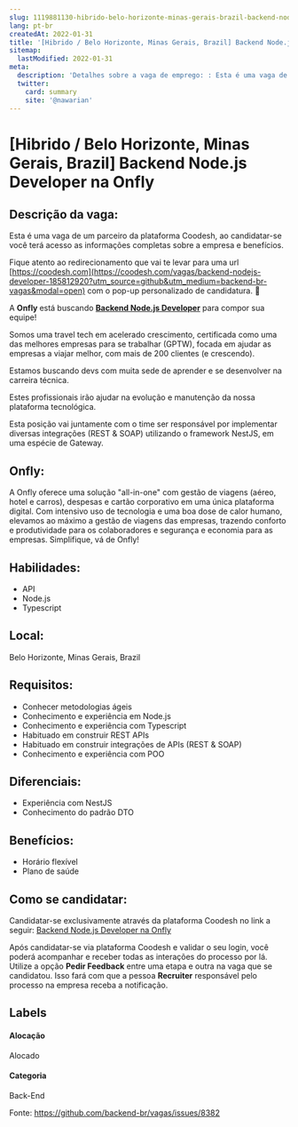 ```yaml
---
slug: 1119881130-hibrido-belo-horizonte-minas-gerais-brazil-backend-nodejs-developer-na-onfly
lang: pt-br
createdAt: 2022-01-31
title: '[Hibrido / Belo Horizonte, Minas Gerais, Brazil] Backend Node.js Developer na Onfly - Vaga de Emprego'
sitemap:
  lastModified: 2022-01-31
meta:
  description: 'Detalhes sobre a vaga de emprego: : Esta é uma vaga de um parceiro da plataforma Coodesh, ao candidatar-se você terá acesso as informações completas sobre a empresa e benefícios.  Fique atento ao redirecionamento que vai te levar para uma url [https://coodesh.com](https://coodesh.com/vagas/backend-nodejs-developer-185812920?utm_source=github&utm_medium=backend-br-vagas&modal=open) com o pop-up personalizado de candidatura. 👋 <p>A <strong>Onfly </strong>está buscando <strong><ins>Backend Node.js Developer</ins></strong> para compor sua equipe!</p> <p>Somos uma travel tech em acelerado crescimento, certificada como uma das melhores empresas para se trabalhar (GPTW), focada em ajudar as empresas a viajar melhor, com mais de 200 clientes (e crescendo).</p> <p>Estamos buscando devs com muita sede de aprender e se desenvolver na carreira técnica.&nbsp;</p> <p>Estes profissionais irão ajudar na evolução e manutenção da nossa plataforma tecnológica.</p> <p>Esta posição vai juntamente com o time ser responsável por implementar diversas integrações (REST &amp; SOAP) utilizando o framework NestJS, em uma espécie de Gateway.</p>'
  twitter:
    card: summary
    site: '@nawarian'
---
```


# [Hibrido / Belo Horizonte, Minas Gerais, Brazil] Backend Node.js Developer na Onfly

## Descrição da vaga: 
Esta é uma vaga de um parceiro da plataforma Coodesh, ao candidatar-se você terá acesso as informações completas sobre a empresa e benefícios.


Fique atento ao redirecionamento que vai te levar para uma url [https://coodesh.com](https://coodesh.com/vagas/backend-nodejs-developer-185812920?utm_source=github&utm_medium=backend-br-vagas&modal=open) com o pop-up personalizado de candidatura. 👋
<p>A <strong>Onfly </strong>está buscando <strong><ins>Backend Node.js Developer</ins></strong> para compor sua equipe!</p>
<p>Somos uma travel tech em acelerado crescimento, certificada como uma das melhores empresas para se trabalhar (GPTW), focada em ajudar as empresas a viajar melhor, com mais de 200 clientes (e crescendo).</p>
<p>Estamos buscando devs com muita sede de aprender e se desenvolver na carreira técnica.&nbsp;</p>
<p>Estes profissionais irão ajudar na evolução e manutenção da nossa plataforma tecnológica.</p>
<p>Esta posição vai juntamente com o time ser responsável por implementar diversas integrações (REST &amp; SOAP) utilizando o framework NestJS, em uma espécie de Gateway.</p>

## Onfly: 
 <p>A Onfly oferece uma solução "all-in-one" com gestão de viagens (aéreo, hotel e carros), despesas e cartão corporativo em uma única plataforma digital. Com intensivo uso de tecnologia e uma boa dose de calor humano, elevamos ao máximo a gestão de viagens das empresas, trazendo conforto e produtividade para os colaboradores e segurança e economia para as empresas.  Simplifique, vá de Onfly!</p>
</p>

 ## Habilidades: 
 - API 
- Node.js 
- Typescript
## Local: 
 Belo Horizonte, Minas Gerais, Brazil
## Requisitos: 
 - Conhecer metodologias ágeis 
- Conhecimento e experiência em Node.js 
- Conhecimento e experiência com Typescript 
- Habituado em construir REST APIs 
- Habituado em construir integrações de APIs (REST & SOAP) 
- Conhecimento e experiência com POO
## Diferenciais: 
 - Experiência com NestJS 
- Conhecimento do padrão DTO
## Benefícios: 
 - Horário flexível 
- Plano de saúde
## Como se candidatar:
Candidatar-se exclusivamente através da plataforma Coodesh no link a seguir: [Backend Node.js Developer na Onfly](https://coodesh.com/vagas/backend-nodejs-developer-185812920?utm_source=github&utm_medium=backend-br-vagas&modal=open)


Após candidatar-se via plataforma Coodesh e validar o seu login, você poderá acompanhar e receber todas as interações do processo por lá. Utilize a opção **Pedir Feedback** entre uma etapa e outra na vaga que se candidatou. Isso fará com que a pessoa **Recruiter** responsável pelo processo na empresa receba a notificação.
## Labels
#### Alocação
Alocado
#### Categoria
Back-End

Fonte: https://github.com/backend-br/vagas/issues/8382